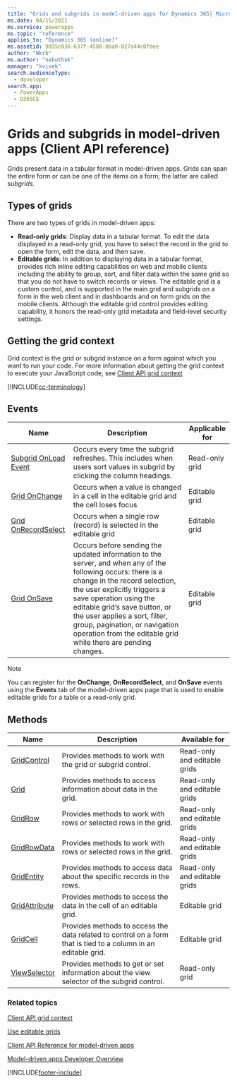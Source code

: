 ```yaml
---
title: "Grids and subgrids in model-driven apps for Dynamics 365| MicrosoftDocs"
ms.date: 04/15/2021
ms.service: powerapps
ms.topic: "reference"
applies_to: "Dynamics 365 (online)"
ms.assetid: 9d35c036-637f-4580-8ba0-027a44c0fdee
author: "Nkrb"
ms.author: "nabuthuk"
manager: "kvivek"
search.audienceType: 
  - developer
search.app: 
  - PowerApps
  - D365CE
---
```

# Grids and subgrids in model-driven apps (Client API reference)

Grids present data in a tabular format in model-driven apps. Grids can span the entire form or can be one of the items on a form; the latter are called *subgrids*.

## Types of grids

There are two types of grids in model-driven apps:

- **Read-only grids**: Display data in a tabular format. To edit the data displayed in a read-only grid, you have to select the record in the grid to open the form, edit the data, and then save.
-  **Editable grids**: In addition to displaying data in a tabular format, provides rich inline editing capabilities on web and mobile clients including the ability to group, sort, and filter data within the same grid so that you do not have to switch records or views. The editable grid is a custom control, and is supported in the main grid and subgrids on a form in the web client and in dashboards and on form grids on the mobile clients. Although the editable grid control provides editing capability, it honors the read-only grid metadata and field-level security settings.

<a name="bkmk_gridcontext"></a>

## Getting the grid context

Grid context is the grid or subgrid instance on a form against which you want to run your code. For more information about getting the grid context to execute your JavaScript code, see [Client API grid context](../clientapi-grid-context.md)

[!INCLUDE[cc-terminology](../../data-platform/includes/cc-terminology.md)]

## Events

|Name|Description|Applicable for|
|--|--|--|
|[Subgrid OnLoad Event](events/subgrid-onload.md)|Occurs every time the subgrid refreshes. This includes when users sort values in subgrid by clicking the column headings.|Read-only grid|
|[Grid OnChange](events/grid-onchange.md)|Occurs when a value is changed in a cell in the editable grid and the cell loses focus|Editable grid|
|[Grid OnRecordSelect](events/grid-onrecordselect.md)|Occurs when a single row (record) is selected in the editable grid|Editable grid|
|[Grid OnSave](events/grid-onsave.md)|Occurs before sending the updated information to the server, and when any of the following occurs: there is a change in the record selection, the user explicitly triggers a save operation using the editable grid’s save button, or the user applies a sort, filter, group, pagination, or navigation operation from the editable grid while there are pending changes.|Editable grid|

>[!NOTE]
>You can register for the **OnChange**, **OnRecordSelect**, and **OnSave** events using the **Events** tab of the model-driven apps page that is used to enable editable grids for a table or a read-only grid.

## Methods

|Name|Description|Available for|
|--|--|--|
|[GridControl](grids/gridcontrol.md)|Provides methods to work with the grid or subgrid control.|Read-only and editable grids|
|[Grid](grids/grid.md)|Provides methods to access information about data in the grid.|Read-only and editable grids|
|[GridRow](grids/gridrow.md)|Provides methods to work with rows or selected rows in the grid.|Read-only and editable grids|
|[GridRowData](grids/gridrowdata.md)|Provides methods to work with rows or selected rows in the grid.|Read-only and editable grids|
|[GridEntity](grids/gridentity.md)|Provides methods to access data about the specific records in the rows.|Read-only and editable grids|
|[GridAttribute](grids/gridattribute.md)|Provides methods to access the data in the cell of an editable grid.|Editable grid|
|[GridCell](grids/gridcell.md)|Provides methods to access the data related to control on a form that is tied to a column in an editable grid.|Editable grid|
|[ViewSelector](grids/viewselector.md)|Provides methods to get or set information about the view selector of the subgrid control.|Read-only grid|


### Related topics

[Client API grid context](../clientapi-grid-context.md)

[Use editable grids](../../use-editable-grids.md)

[Client API Reference for model-driven apps](../reference.md)

[Model-driven apps Developer Overview](../../overview.md)



[!INCLUDE[footer-include](../../../../includes/footer-banner.md)]